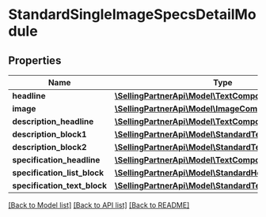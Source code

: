 # StandardSingleImageSpecsDetailModule

## Properties
Name | Type | Description | Notes
------------ | ------------- | ------------- | -------------
**headline** | [**\SellingPartnerApi\Model\TextComponent**](TextComponent.md) |  | [optional] 
**image** | [**\SellingPartnerApi\Model\ImageComponent**](ImageComponent.md) |  | [optional] 
**description_headline** | [**\SellingPartnerApi\Model\TextComponent**](TextComponent.md) |  | [optional] 
**description_block1** | [**\SellingPartnerApi\Model\StandardTextBlock**](StandardTextBlock.md) |  | [optional] 
**description_block2** | [**\SellingPartnerApi\Model\StandardTextBlock**](StandardTextBlock.md) |  | [optional] 
**specification_headline** | [**\SellingPartnerApi\Model\TextComponent**](TextComponent.md) |  | [optional] 
**specification_list_block** | [**\SellingPartnerApi\Model\StandardHeaderTextListBlock**](StandardHeaderTextListBlock.md) |  | [optional] 
**specification_text_block** | [**\SellingPartnerApi\Model\StandardTextBlock**](StandardTextBlock.md) |  | [optional] 

[[Back to Model list]](../README.md#documentation-for-models) [[Back to API list]](../README.md#documentation-for-api-endpoints) [[Back to README]](../README.md)


